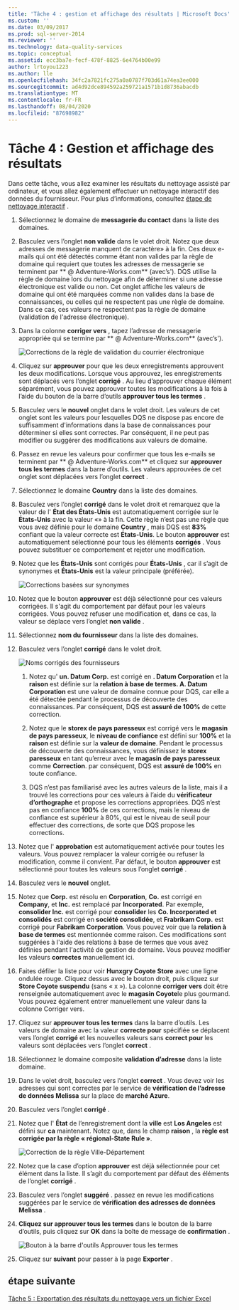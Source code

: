 ```yaml
---
title: 'Tâche 4 : gestion et affichage des résultats | Microsoft Docs'
ms.custom: ''
ms.date: 03/09/2017
ms.prod: sql-server-2014
ms.reviewer: ''
ms.technology: data-quality-services
ms.topic: conceptual
ms.assetid: ecc3ba7e-fecf-478f-8825-6e4764b00e99
author: lrtoyou1223
ms.author: lle
ms.openlocfilehash: 34fc2a7821fc275a0a0787f703d61a74ea3ee000
ms.sourcegitcommit: ad4d92dce894592a259721a1571b1d8736abacdb
ms.translationtype: MT
ms.contentlocale: fr-FR
ms.lasthandoff: 08/04/2020
ms.locfileid: "87698982"
---
```

# <a name="task-4-manaing-and-viewing-results"></a>Tâche 4 : Gestion et affichage des résultats
  Dans cette tâche, vous allez examiner les résultats du nettoyage assisté par ordinateur, et vous allez également effectuer un nettoyage interactif des données du fournisseur. Pour plus d’informations, consultez [étape de nettoyage interactif](https://msdn.microsoft.com/library/hh213061.aspx#Interactive) .  
  
1.  Sélectionnez le domaine de **messagerie du contact** dans la liste des domaines.  
  
2.  Basculez vers l’onglet **non valide** dans le volet droit. Notez que deux adresses de messagerie manquent de caractère» à la fin. Ces deux e-mails qui ont été détectés comme étant non valides par la règle de domaine qui requiert que toutes les adresses de messagerie se terminent par ** \@ Adventure-Works.com** (avec’s'). DQS utilise la règle de domaine lors du nettoyage afin de déterminer si une adresse électronique est valide ou non. Cet onglet affiche les valeurs de domaine qui ont été marquées comme non valides dans la base de connaissances, ou celles qui ne respectent pas une règle de domaine. Dans ce cas, ces valeurs ne respectent pas la règle de domaine (validation de l'adresse électronique).  
  
3.  Dans la colonne **corriger vers** , tapez l’adresse de messagerie appropriée qui se termine par ** \@ Adventure-Works.com** (avec’s').  
  
     ![Corrections de la règle de validation du courrier électronique](../../2014/tutorials/media/et-managingandviewingresults-01.jpg "Corrections de la règle de validation du courrier électronique")  
  
4.  Cliquez sur **approuver** pour que les deux enregistrements approuvent les deux modifications. Lorsque vous approuvez, les enregistrements sont déplacés vers l’onglet **corrigé** . Au lieu d’approuver chaque élément séparément, vous pouvez approuver toutes les modifications à la fois à l’aide du bouton de la barre d’outils **approuver tous les termes** .  
  
5.  Basculez vers le **nouvel** onglet dans le volet droit. Les valeurs de cet onglet sont les valeurs pour lesquelles DQS ne dispose pas encore de suffisamment d'informations dans la base de connaissances pour déterminer si elles sont correctes. Par conséquent, il ne peut pas modifier ou suggérer des modifications aux valeurs de domaine.  
  
6.  Passez en revue les valeurs pour confirmer que tous les e-mails se terminent par ** \@ Adventure-Works.com** et cliquez sur **approuver tous les termes** dans la barre d’outils. Les valeurs approuvées de cet onglet sont déplacées vers l’onglet **correct** .  
  
7.  Sélectionnez le domaine **Country** dans la liste des domaines.  
  
8.  Basculez vers l’onglet **corrigé** dans le volet droit et remarquez que la valeur de l' **État des États-Unis** est automatiquement corrigée sur le **États-Unis** avec la valeur «» à la fin. Cette règle n’est pas une règle que vous avez définie pour le domaine **Country** , mais DQS est **83%** confiant que la valeur correcte est **États-Unis**. Le bouton **approuver** est automatiquement sélectionné pour tous les éléments **corrigés** . Vous pouvez substituer ce comportement et rejeter une modification.  
  
9. Notez que les **États-Unis** sont corrigés pour **États-Unis** , car il s’agit de synonymes et **États-Unis** est la valeur principale (préférée).  
  
     ![Corrections basées sur synonymes](../../2014/tutorials/media/et-managingandviewingresults-02.jpg "Corrections basées sur synonymes")  
  
10. Notez que le bouton **approuver** est déjà sélectionné pour ces valeurs corrigées. Il s'agit du comportement par défaut pour les valeurs corrigées. Vous pouvez refuser une modification et, dans ce cas, la valeur se déplace vers l’onglet **non valide** .  
  
11. Sélectionnez **nom du fournisseur** dans la liste des domaines.  
  
12. Basculez vers l’onglet **corrigé** dans le volet droit.  
  
     ![Noms corrigés des fournisseurs](../../2014/tutorials/media/et-managingandviewingresults-03.jpg "Noms corrigés des fournisseurs")  
  
    1.  Notez qu' **un. Datum Corp.** est corrigé en **. Datum Corporation** et la **raison** est définie sur la **relation à base de termes. A. Datum Corporation** est une valeur de domaine connue pour DQS, car elle a été détectée pendant le processus de découverte des connaissances. Par conséquent, DQS est **assuré de 100%** de cette correction.  
  
    2.  Notez que le **storex de pays paresseux** est corrigé vers le **magasin de pays paresseux**, le **niveau de confiance** est défini sur **100%** et la **raison** est définie sur la **valeur de domaine**. Pendant le processus de découverte des connaissances, vous définissez le **storex paresseux** en tant qu’erreur avec le **magasin de pays paresseux** comme **Correction**. par conséquent, DQS est **assuré de 100%** en toute confiance.  
  
    3.  DQS n’est pas familiarisé avec les autres valeurs de la liste, mais il a trouvé les corrections pour ces valeurs à l’aide du **vérificateur d’orthographe** et propose les corrections appropriées. DQS n’est pas en confiance **100%** de ces corrections, mais le niveau de confiance est supérieur à 80%, qui est le niveau de seuil pour effectuer des corrections, de sorte que DQS propose les corrections.  
  
13. Notez que l' **approbation** est automatiquement activée pour toutes les valeurs. Vous pouvez remplacer la valeur corrigée ou refuser la modification, comme il convient. Par défaut, le bouton **approuver** est sélectionné pour toutes les valeurs sous l’onglet **corrigé** .  
  
14. Basculez vers le **nouvel** onglet.  
  
15. Notez que **Corp.** est résolu en **Corporation**, **Co.** est corrigé en **Company**, et **Inc.** est remplacé par **Incorporated**. Par exemple, **consolider Inc.** est corrigé pour **consolider** les **Co. Incorporated et consolidés** est corrigé en **société consolidée**, et **Frabrikam Corp.** est corrigé pour **Fabrikam Corporation**.  Vous pouvez voir que la **relation à base de termes** est mentionnée comme raison. Ces modifications sont suggérées à l'aide des relations à base de termes que vous avez définies pendant l'activité de gestion de domaine. Vous pouvez modifier les valeurs **correctes** manuellement ici.  
  
16. Faites défiler la liste pour voir **Hunxgry Coyote Store** avec une ligne ondulée rouge. Cliquez dessus avec le bouton droit, puis cliquez sur **Store Coyote suspendu** (sans « x »). La colonne **corriger vers** doit être renseignée automatiquement avec le **magasin Coyote**le plus gourmand. Vous pouvez également entrer manuellement une valeur dans la colonne Corriger vers.  
  
17. Cliquez sur **approuver tous les termes** dans la barre d’outils. Les valeurs de domaine avec la valeur **correcte pour** spécifiée se déplacent vers l’onglet **corrigé** et les nouvelles valeurs sans **correct pour** les valeurs sont déplacées vers l’onglet **correct** .  
  
18. Sélectionnez le domaine composite **validation d’adresse** dans la liste domaine.  
  
19. Dans le volet droit, basculez vers l’onglet **correct** . Vous devez voir les adresses qui sont correctes par le service de **vérification de l’adresse de données Melissa** sur la place de **marché Azure**.  
  
20. Basculez vers l’onglet **corrigé** .  
  
21. Notez que l' **État** de l’enregistrement dont la **ville** est **Los Angeles** est défini sur **ca** maintenant. Notez que, dans le champ **raison** , la **règle est corrigée par la règle « régional-State Rule »**.  
  
     ![Correction de la règle Ville-Département](../../2014/tutorials/media/et-managingandviewingresults-04.jpg "Correction de la règle Ville-Département")  
  
22. Notez que la case d’option **approuver** est déjà sélectionnée pour cet élément dans la liste. Il s’agit du comportement par défaut des éléments de l’onglet **corrigé** .  
  
23. Basculez vers l’onglet **suggéré** . passez en revue les modifications suggérées par le service de **vérification des adresses de données Melissa** .  
  
24. **Cliquez sur approuver tous les termes** dans le bouton de la barre d’outils, puis cliquez sur **OK** dans la boîte de message de **confirmation** .  
  
     ![Bouton à la barre d'outils Approuver tous les termes](../../2014/tutorials/media/et-managingandviewingresults-05.jpg "Bouton à la barre d'outils Approuver tous les termes")  
  
25. Cliquez sur **suivant** pour passer à la page **Exporter** .  
  
## <a name="next-step"></a>étape suivante  
 [Tâche 5 : Exportation des résultats du nettoyage vers un fichier Excel](../../2014/tutorials/task-5-exporting-cleansing-results-to-an-excel-file.md)  
  
  
